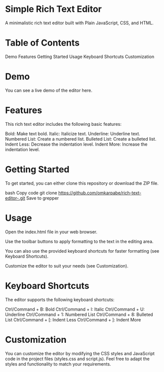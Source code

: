 

# Simple Rich Text Editor
 A minimalistic rich text editor built with Plain JavaScript, CSS, and HTML.

# Table of Contents
 Demo
 Features
 Getting Started
 Usage
 Keyboard Shortcuts
 Customization

# Demo
You can see a live demo of the editor here.

# Features
This rich text editor includes the following basic features:

Bold: Make text bold.
Italic: Italicize text.
Underline: Underline text.
Numbered List: Create a numbered list.
Bulleted List: Create a bulleted list.
Indent Less: Decrease the indentation level.
Indent More: Increase the indentation level.

# Getting Started
To get started, you can either clone this repository or download the ZIP file.

bash
Copy code
git clone https://github.com/omkarpabe/rich-text-editor-.git
Save to grepper

# Usage
Open the index.html file in your web browser.

Use the toolbar buttons to apply formatting to the text in the editing area.

You can also use the provided keyboard shortcuts for faster formatting (see Keyboard Shortcuts).

Customize the editor to suit your needs (see Customization).

# Keyboard Shortcuts
The editor supports the following keyboard shortcuts:

Ctrl/Command + B: Bold
Ctrl/Command + I: Italic
Ctrl/Command + U: Underline
Ctrl/Command + 1: Numbered List
Ctrl/Command + 8: Bulleted List
Ctrl/Command + [: Indent Less
Ctrl/Command + ]: Indent More

# Customization
You can customize the editor by modifying the CSS styles and JavaScript code in the project files (styles.css and script.js). Feel free to adapt the styles and functionality to match your requirements.